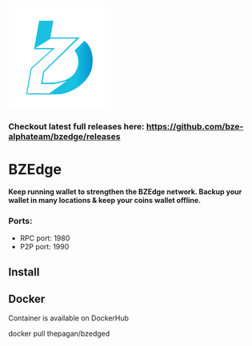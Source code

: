 <img height="204" src="https://github.com/thepagan/bzedge/raw/bzedge/doc/imgs/bzedge-logo.png">

### Checkout latest full releases here: https://github.com/bze-alphateam/bzedge/releases


# BZEdge
**Keep running wallet to strengthen the BZEdge network. Backup your wallet in many locations & keep your coins wallet offline.**

### Ports:
- RPC port: 1980
- P2P port: 1990

Install
-----------------

## Docker

Container is available on DockerHub

docker pull thepagan/bzedged
